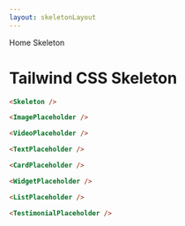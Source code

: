 ```yaml
---
layout: skeletonLayout
---
```


<script>
  import Htwo from '../utils/Htwo.svelte'
  import ExampleDiv from '../utils/ExampleDiv.svelte'
  import TableProp from '../utils/TableProp.svelte'
  import TableDefaultRow from '../utils/TableDefaultRow.svelte'
  import { CardPlaceholder, ImagePlaceholder, ListPlaceholder, Skeleton, TestimonialPlaceholder, TextPlaceholder, VideoPlaceholder, WidgetPlaceholder, Breadcrumb, BreadcrumbItem } from "$lib/index"
  import { Home } from 'svelte-heros'
  // import componentProps from '../props/Kbd.json'

  // let items = componentProps.props

  // let propHeader = ['Name', 'Type', 'Default']
  let divClass='w-full relative overflow-x-auto shadow-md sm:rounded-lg py-4'
  let theadClass ='text-xs text-gray-700 uppercase bg-gray-50 dark:bg-gray-700 dark:text-white'
</script>

<Breadcrumb>
  <BreadcrumbItem href="/" icon={Home} variation="solid">Home</BreadcrumbItem>
  <BreadcrumbItem>Skeleton</BreadcrumbItem>
</Breadcrumb>

<h1 class="text-3xl w-full dark:text-white py-8">Tailwind CSS Skeleton</h1>

<Htwo label="Default skeleton" />

<ExampleDiv>
<Skeleton />
</ExampleDiv>

```html
<Skeleton />
```

<Htwo label="Image placeholder " />

<ExampleDiv>
<ImagePlaceholder />
</ExampleDiv>

```html
<ImagePlaceholder />
```

<Htwo label="Video placeholder" />

<ExampleDiv>
<VideoPlaceholder />
</ExampleDiv>

```html
<VideoPlaceholder />
```

<Htwo label="Text placeholder" />

<ExampleDiv>
<TextPlaceholder />
</ExampleDiv>

```html
<TextPlaceholder />
```

<Htwo label="Card placeholder" />

<ExampleDiv>
<CardPlaceholder />
</ExampleDiv>

```html
<CardPlaceholder />
```

<Htwo label="Widget placeholder" />

<ExampleDiv>
<WidgetPlaceholder />
</ExampleDiv>

```html
<WidgetPlaceholder />
```

<Htwo label="List placeholder" />

<ExampleDiv>
<ListPlaceholder />
</ExampleDiv>

```html
<ListPlaceholder />
```

<Htwo label="Testimonial placeholder" />

<ExampleDiv>
<TestimonialPlaceholder />
</ExampleDiv>

```html
<TestimonialPlaceholder />
```